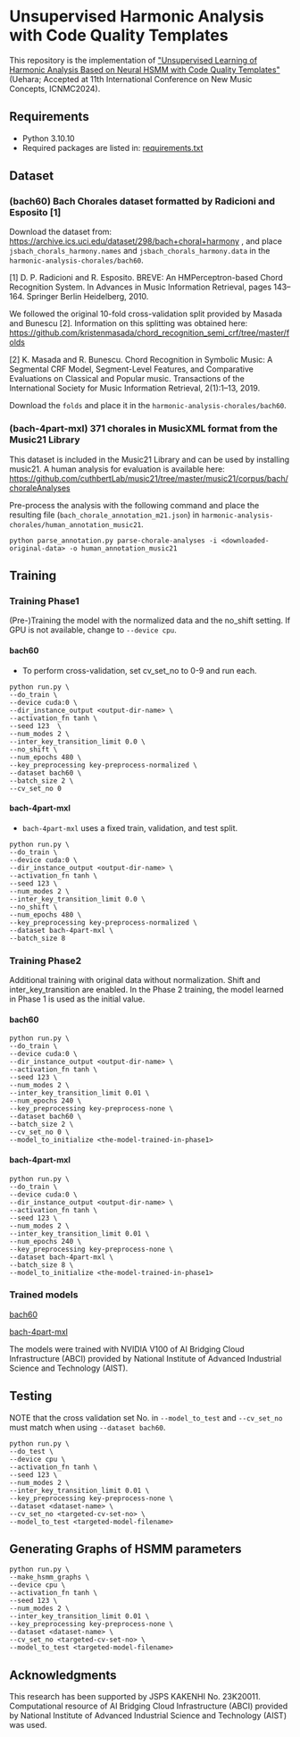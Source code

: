 # Unsupervised Harmonic Analysis with Code Quality Templates
This repository is the implementation of 
["Unsupervised Learning of Harmonic Analysis Based on Neural HSMM with Code Quality Templates"](http://arxiv.org/abs/2403.04135)
(Uehara; Accepted at 11th International Conference on New Music Concepts, ICNMC2024).

## Requirements
- Python 3.10.10
- Required packages are listed in: [requirements.txt](requirements.txt)

## Dataset
### (bach60) Bach Chorales dataset formatted by Radicioni and Esposito [1]
Download the dataset from: https://archive.ics.uci.edu/dataset/298/bach+choral+harmony
, and place `jsbach_chorals_harmony.names` and `jsbach_chorals_harmony.data` in the `harmonic-analysis-chorales/bach60`.

[1] D. P. Radicioni and R. Esposito. BREVE: An HMPerceptron-based Chord Recognition System. 
In Advances in Music Information Retrieval, pages 143–164. 
Springer Berlin Heidelberg, 2010.

We followed the original 10-fold cross-validation split provided by Masada and Bunescu [2].
Information on this splitting was obtained here: https://github.com/kristenmasada/chord_recognition_semi_crf/tree/master/folds

[2] K. Masada and R. Bunescu. Chord Recognition in Symbolic Music:
A Segmental CRF Model, Segment-Level Features, 
and Comparative Evaluations on Classical and Popular music. 
Transactions of the International Society for Music Information Retrieval, 2(1):1–13, 2019.

Download the `folds` and place it in the `harmonic-analysis-chorales/bach60`.

### (bach-4part-mxl) 371 chorales in MusicXML format from the Music21 Library
This dataset is included in the Music21 Library and can be used by installing music21.
A human analysis for evaluation is available here: https://github.com/cuthbertLab/music21/tree/master/music21/corpus/bach/choraleAnalyses

Pre-process the analysis with the following command
and place the resulting file (`bach_chorale_annotation_m21.json`) in `harmonic-analysis-chorales/human_annotation_music21`.
```
python parse_annotation.py parse-chorale-analyses -i <downloaded-original-data> -o human_annotation_music21
```

## Training
### Training Phase1
(Pre-)Training the model with the normalized data and the no_shift setting.
If GPU is not available, change to `--device cpu`.
#### bach60
- To perform cross-validation, set cv_set_no to 0-9 and run each.
```
python run.py \
--do_train \
--device cuda:0 \
--dir_instance_output <output-dir-name> \
--activation_fn tanh \
--seed 123  \
--num_modes 2 \
--inter_key_transition_limit 0.0 \
--no_shift \
--num_epochs 480 \
--key_preprocessing key-preprocess-normalized \
--dataset bach60 \
--batch_size 2 \
--cv_set_no 0
```

#### bach-4part-mxl
- `bach-4part-mxl` uses a fixed train, validation, and test split.
```
python run.py \
--do_train \
--device cuda:0 \
--dir_instance_output <output-dir-name> \
--activation_fn tanh \
--seed 123 \
--num_modes 2 \
--inter_key_transition_limit 0.0 \
--no_shift \
--num_epochs 480 \
--key_preprocessing key-preprocess-normalized \
--dataset bach-4part-mxl \
--batch_size 8
```

### Training Phase2
Additional training with original data without normalization.
Shift and inter_key_transition are enabled.
In the Phase 2 training, the model learned in Phase 1 is used as the initial value.

#### bach60
```
python run.py \
--do_train \
--device cuda:0 \
--dir_instance_output <output-dir-name> \
--activation_fn tanh \
--seed 123 \
--num_modes 2 \
--inter_key_transition_limit 0.01 \
--num_epochs 240 \
--key_preprocessing key-preprocess-none \
--dataset bach60 \
--batch_size 2 \
--cv_set_no 0 \
--model_to_initialize <the-model-trained-in-phase1>
```

#### bach-4part-mxl
```
python run.py \
--do_train \
--device cuda:0 \
--dir_instance_output <output-dir-name> \
--activation_fn tanh \
--seed 123 \
--num_modes 2 \
--inter_key_transition_limit 0.01 \
--num_epochs 240 \
--key_preprocessing key-preprocess-none \
--dataset bach-4part-mxl \
--batch_size 8 \
--model_to_initialize <the-model-trained-in-phase1>
```

### Trained models
[bach60](trained-models/bach60)

[bach-4part-mxl](trained-models/bach-4part-mxl)

The models were trained with NVIDIA V100 of AI Bridging Cloud Infrastructure (ABCI) 
provided by National Institute of Advanced Industrial Science and Technology (AIST).

## Testing
NOTE that the cross validation set No. in `--model_to_test` and `--cv_set_no` must match when using `--dataset bach60`.
```
python run.py \
--do_test \
--device cpu \
--activation_fn tanh \
--seed 123 \
--num_modes 2 \
--inter_key_transition_limit 0.01 \
--key_preprocessing key-preprocess-none \
--dataset <dataset-name> \
--cv_set_no <targeted-cv-set-no> \
--model_to_test <targeted-model-filename>
```

## Generating Graphs of HSMM parameters
```
python run.py \
--make_hsmm_graphs \
--device cpu \
--activation_fn tanh \
--seed 123 \
--num_modes 2 \
--inter_key_transition_limit 0.01 \
--key_preprocessing key-preprocess-none \
--dataset <dataset-name> \
--cv_set_no <targeted-cv-set-no> \
--model_to_test <targeted-model-filename>
```
## Acknowledgments
This research has been supported by JSPS KAKENHI No. 23K20011.
Computational resource of AI Bridging Cloud Infrastructure (ABCI) 
provided by National Institute of Advanced Industrial Science and Technology (AIST) was used. 
